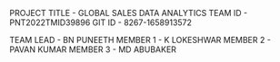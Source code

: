 PROJECT TITLE - GLOBAL SALES DATA ANALYTICS
TEAM ID - PNT2022TMID39896
GIT ID - 8267-1658913572

TEAM LEAD - BN PUNEETH
MEMBER 1 - K LOKESHWAR
MEMBER 2 - PAVAN KUMAR
MEMBER 3 - MD ABUBAKER
